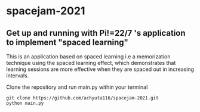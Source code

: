 # spacejam-2021
## Get up and running with Pi!=22/7 's application to implement "spaced learning"
This is an application based on spaced learning i.e a memorization technique using the spaced learning effect, which demonstrates that learning sessions are more effective when they are spaced out in increasing intervals.

Clone the repository and run main.py within your terminal
```shell
git clone https://github.com/achyuta116/spacejam-2021.git
python main.py
```
